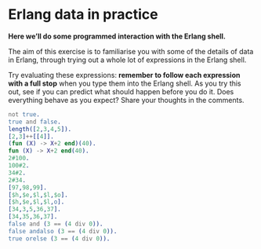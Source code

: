 # Erlang data in practice

**Here we’ll do some programmed interaction with the Erlang shell.**

The aim of this exercise is to familiarise you with some of the details of data in Erlang, through trying out a whole lot of expressions in the Erlang shell.

Try evaluating these expressions: **remember to follow each expression with a full stop** when you type them into the Erlang shell. As you try this out, see if you can predict what should happen before you do it. Does everything behave as you expect? Share your thoughts in the comments.

```erlang
not true.
true and false.
length([2,3,4,5]).
[2,3]++[[4]].
(fun (X) -> X+2 end)(40).
fun (X) -> X+2 end(40).
2#100.
100#2.
34#2.
2#34.
[97,98,99].
[$h,$e,$l,$l,$o].
[$h,$e,$l,$l,o].
[34,3,5,36,37].
[34,35,36,37].
false and (3 == (4 div 0)).
false andalso (3 == (4 div 0)).
true orelse (3 == (4 div 0)).
```